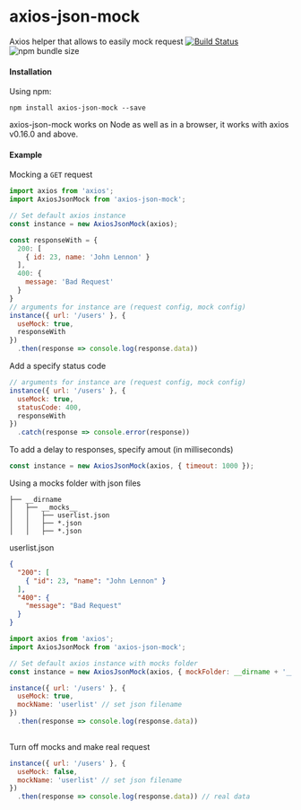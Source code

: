 # axios-json-mock
Axios helper that allows to easily mock request
[![Build Status](https://travis-ci.com/luixlacrux/axios-json-mock.svg?token=WyKWXPAtLzD7DDaLRskW&branch=master)](https://travis-ci.com/luixlacrux/axios-json-mock)![npm bundle size](https://img.shields.io/bundlephobia/min/axios-json-mock.svg)

#### Installation

Using npm:

`npm install axios-json-mock --save`

axios-json-mock works on Node as well as in a browser, it works with axios v0.16.0 and above.

#### Example

Mocking a `GET` request

```js
import axios from 'axios';
import AxiosJsonMock from 'axios-json-mock';

// Set default axios instance
const instance = new AxiosJsonMock(axios);

const responseWith = {
  200: [
    { id: 23, name: 'John Lennon' }
  ],
  400: {
    message: 'Bad Request'
  }
}
// arguments for instance are (request config, mock config)
instance({ url: '/users' }, {
  useMock: true,
  responseWith
})
  .then(response => console.log(response.data))

```

Add a specify status code
```js
// arguments for instance are (request config, mock config)
instance({ url: '/users' }, {
  useMock: true,
  statusCode: 400,
  responseWith
})
  .catch(response => console.error(response))

```

To add a delay to responses, specify amout (in milliseconds)
```js
const instance = new AxiosJsonMock(axios, { timeout: 1000 });
```

Using a mocks folder with json files
```
├── __dirname
│   ├── __mocks__
│   │   ├── userlist.json
│   │   ├── *.json
│   │   ├── *.json
```
userlist.json
```json
{
  "200": [
    { "id": 23, "name": "John Lennon" }
  ],
  "400": {
    "message": "Bad Request"
  }
}
```

```js
import axios from 'axios';
import AxiosJsonMock from 'axios-json-mock';

// Set default axios instance with mocks folder
const instance = new AxiosJsonMock(axios, { mockFolder: __dirname + '__mocks__' });

instance({ url: '/users' }, {
  useMock: true,
  mockName: 'userlist' // set json filename
})
  .then(response => console.log(response.data))
  
```

Turn off mocks and make real request
```js
instance({ url: '/users' }, {
  useMock: false,
  mockName: 'userlist' // set json filename
})
  .then(response => console.log(response.data)) // real data
```


